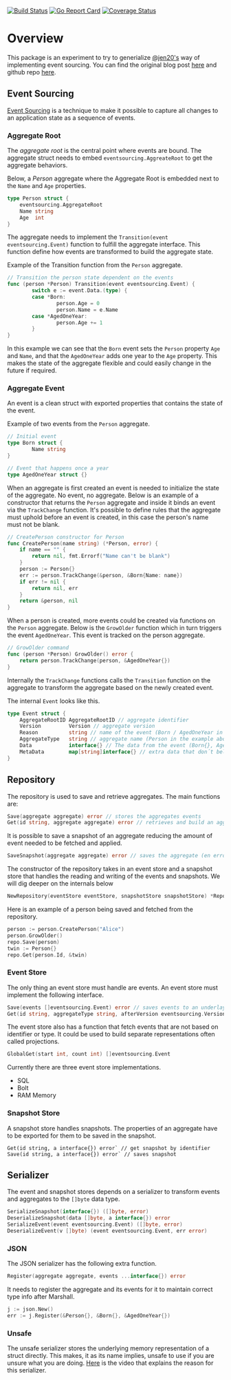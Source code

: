 [![Build Status](https://travis-ci.org/hallgren/eventsourcing.svg?branch=master)](https://travis-ci.org/hallgren/eventsourcing)
[![Go Report Card](https://goreportcard.com/badge/github.com/hallgren/eventsourcing)](https://goreportcard.com/report/github.com/hallgren/eventsourcing)
[![Coverage Status](https://codecov.io/gh/hallgren/eventsourcing/branch/codecov/graphs/badge.svg?branch=master
)](https://codecov.io/gh/hallgren/eventsourcing/branch/codecov/graphs/badge.svg?branch=master
)

# Overview

This package is an experiment to try to generialize [@jen20's](https://github.com/jen20) way of implementing event sourcing. You can find the original blog post [here](http://jen20.com/2015/02/08/event-sourcing-in-go.html) and github repo [here](https://github.com/jen20/go-event-sourcing-sample).

## Event Sourcing

[Event Sourcing](https://martinfowler.com/eaaDev/EventSourcing.html) is a technique to make it possible to capture all changes to an application state as a sequence of events.

### Aggregate Root

The *aggregate root* is the central point where events are bound. The aggregate struct needs to embed `eventsourcing.AggreateRoot` to get the aggregate behaviors.

Below, a *Person* aggregate where the Aggregate Root is embedded next to the `Name` and `Age` properties.

```go
type Person struct {
	eventsourcing.AggregateRoot
	Name string
	Age  int
}
```

The aggregate needs to implement the `Transition(event eventsourcing.Event)` function to fulfill the aggregate interface. This function define how events are transformed to build the aggregate state.

Example of the Transition function from the `Person` aggregate.

```go
// Transition the person state dependent on the events
func (person *Person) Transition(event eventsourcing.Event) {
        switch e := event.Data.(type) {
        case *Born:
                person.Age = 0
                person.Name = e.Name
        case *AgedOneYear:
                person.Age += 1
        }
}
```

In this example we can see that the `Born` event sets the `Person` property `Age` and `Name`, and that the `AgedOneYear` adds one year to the `Age` property. This makes the state of the aggregate flexible and could easily change in the future if required.

### Aggregate Event

An event is a clean struct with exported properties that contains the state of the event.

Example of two events from the `Person` aggregate.

```go
// Initial event
type Born struct {
        Name string
}

// Event that happens once a year
type AgedOneYear struct {}
```

When an aggregate is first created an event is needed to initialize the state of the aggregate. No event, no aggregate. Below is an example of a constructor that returns the `Person` aggregate and inside it binds an event via the `TrackChange` function. It's possible to define rules that the aggregate must uphold before an event is created, in this case the person's name must not be blank.

```go
// CreatePerson constructor for Person
func CreatePerson(name string) (*Person, error) {
	if name == "" {
		return nil, fmt.Errorf("Name can't be blank")
	}
	person := Person{}
	err := person.TrackChange(&person, &Born{Name: name})
	if err != nil {
		return nil, err
	}
	return &person, nil
}
```

When a person is created, more events could be created via functions on the `Person` aggregate. Below is the `GrowOlder` function which in turn triggers the event `AgedOneYear`. This event is tracked on the person aggregate.

```go
// GrowOlder command
func (person *Person) GrowOlder() error {
	return person.TrackChange(person, &AgedOneYear{})
}
```

Internally the `TrackChange` functions calls the `Transition` function on the aggregate to transform the aggregate based on the newly created event.

The internal `Event` looks like this.

```go
type Event struct {
	AggregateRootID AggregateRootID // aggregate identifier 
	Version         Version // aggregate version
	Reason          string // name of the event (Born / AgedOneYear in the example above) 
	AggregateType   string // aggregate name (Person in the example above)
	Data            interface{} // The data from the event (Born{}, AgedOneYear{})
	MetaData        map[string]interface{} // extra data that don´t belongs to the application state (correlation id or other request reference)
}
```

## Repository

The repository is used to save and retrieve aggregates. The main functions are:

```go
Save(aggregate aggregate) error // stores the aggregates events
Get(id string, aggregate aggregate) error // retrieves and build an aggregate from events based on an identifier
```

It is possible to save a snapshot of an aggregate reducing the amount of event needed to be fetched and applied.

```go
SaveSnapshot(aggregate aggregate) error // saves the aggregate (en error will be returned if there are unsaved events on the aggregate when doing this operation)
```

The constructor of the repository takes in an event store and a snapshot store that handles the reading and writing of the events and snapshots. We will dig deeper on the internals below

```go
NewRepository(eventStore eventStore, snapshotStore snapshotStore) *Repository
```

Here is an example of a person being saved and fetched from the repository.

```go
person := person.CreatePerson("Alice")
person.GrowOlder()
repo.Save(person)
twin := Person{}
repo.Get(person.Id, &twin)
```

### Event Store

The only thing an event store must handle are events. An event store must implement the following interface.

```go
Save(events []eventsourcing.Event) error // saves events to an underlaying data store.
Get(id string, aggregateType string, afterVersion eventsourcing.Version) ([]eventsourcing.Event, error) // fetches events based on identifier and type but also after a specific version. The version is used to only load event that has happened after a snapshot is taken.
```

The event store also has a function that fetch events that are not based on identifier or type. It could be used to build separate representations often called projections.

```go
GlobalGet(start int, count int) []eventsourcing.Event
```

Currently there are three event store implementations.

* SQL
* Bolt
* RAM Memory

### Snapshot Store

A snapshot store handles snapshots. The properties of an aggregate have to be exported for them to be saved in the snapshot.

```
Get(id string, a interface{}) error` // get snapshot by identifier
Save(id string, a interface{}) error` // saves snapshot
```

## Serializer

The event and snapshot stores depends on a serializer to transform events and aggregates to the `[]byte` data type.

```go
SerializeSnapshot(interface{}) ([]byte, error)
DeserializeSnapshot(data []byte, a interface{}) error
SerializeEvent(event eventsourcing.Event) ([]byte, error)
DeserializeEvent(v []byte) (event eventsourcing.Event, err error)
```

### JSON

The JSON serializer has the following extra function.

```go
Register(aggregate aggregate, events ...interface{}) error
```

It needs to register the aggregate and its events for it to maintain correct type info after Marshall.

```go
j := json.New()
err := j.Register(&Person{}, &Born{}, &AgedOneYear{})
```

### Unsafe

The unsafe serializer stores the underlying memory representation of a struct directly. This makes, it as its name implies, unsafe to use if you are unsure what you are doing. [Here](https://youtu.be/4xB46Xl9O9Q?t=610) is the video that explains the reason for this serializer.
